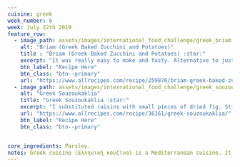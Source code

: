 ```yaml
---
cuisine: greek
week_number: 6
week: July 22th 2019
feature_row:
  - image_path: assets/images/international_food_challenge/greek_briam.jpg
    alt: "Briam (Greek Baked Zucchini and Potatoes)"
    title : "Briam (Greek Baked Zucchini and Potatoes) :star:"
    excerpt: "It was really easy to make and tasty. Alternative to just a potato bake."
    btn_label: "Recipe Here"
    btn_class: "btn--primary"
    url: "https://www.allrecipes.com/recipe/259870/briam-greek-baked-zucchini-and-potatoes/?internalSource=staff%20pick&referringId=731&referringContentType=Recipe%20Hub"
  - image_path: assets/images/international_food_challenge/greek_souzoukaklia.jpg
    alt: "Greek Souzoukaklia"
    title: "Greek Souzoukaklia :star:"
    excerpt: "I substituted raisins with small pieces of dried fig. Still good!"
    url: "https://www.allrecipes.com/recipe/36161/greek-souzoukaklia/"
    btn_label: "Recipe Here"
    btn_class: "btn--primary"


core_ingredients: Parsley.
notes: Greek cuisine (Ελληνική κουζίνα) is a Mediterranean cuisine. It is strongly influenced by Ottoman cuisine. To an even greater extent it is influenced by Italian cuisine and cuisines from other neighboring south European countries. (Wikipedia).
---
```



